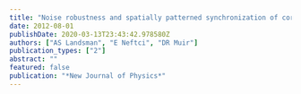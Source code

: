 ```yaml
---
title: "Noise robustness and spatially patterned synchronization of cortical oscillators"
date: 2012-08-01
publishDate: 2020-03-13T23:43:42.978580Z
authors: ["AS Landsman", "E Neftci", "DR Muir"]
publication_types: ["2"]
abstract: ""
featured: false
publication: "*New Journal of Physics*"
---
```


